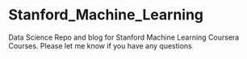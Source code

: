 # Stanford_Machine_Learning
Data Science Repo and blog for Stanford Machine Learning Coursera Courses. Please let me know if you have any questions
